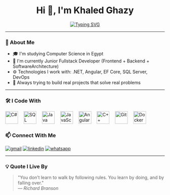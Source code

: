 <h1 align="center">Hi 👋, I'm Khaled Ghazy</h1>

<!-- Typing Animation -->
<p align="center">
  <a href="https://github.com/DenverCoder1/readme-typing-svg">
    <img src="https://readme-typing-svg.demolab.com?font=Fira+Code&weight=500&size=22&pause=1000&center=true&vCenter=true&multiline=true&width=500&height=70&lines=Backend+.NET;Frontend+Angular;Software+Architecture" alt="Typing SVG" />
  </a>
</p>




---

### 🧠 About Me

- 🎓 I'm studying Computer Science in Egypt  
- 🔭 I'm currently Junior Fullstack Developer (Frontend + Backend + SoftwareArchitecture)  
- ⚙️ Technologies I work with: .NET, Angular, EF Core, SQL Server, DevOps  
- 🌱 Always trying to build real projects that solve real problems

---

### 🛠️ I Code With

<div align="left">
  <img src="https://cdn.jsdelivr.net/gh/devicons/devicon/icons/csharp/csharp-original.svg" height="40" alt="C#" />
  <img width="10" />
  <img src="https://cdn.jsdelivr.net/gh/devicons/devicon/icons/microsoftsqlserver/microsoftsqlserver-plain.svg" height="40" alt="SQL Server" />
  <img width="10" />
  <img src="https://cdn.jsdelivr.net/gh/devicons/devicon/icons/java/java-original.svg" height="40" alt="Java" />
  <img width="10" />
  <img src="https://cdn.jsdelivr.net/gh/devicons/devicon/icons/javascript/javascript-original.svg" height="40" alt="JavaScript" />
  <img width="10" />
  <img src="https://cdn.jsdelivr.net/gh/devicons/devicon/icons/angularjs/angularjs-original.svg" height="40" alt="Angular" />
  <img width="10" />
  <img src="https://cdn.jsdelivr.net/gh/devicons/devicon/icons/cplusplus/cplusplus-original.svg" height="40" alt="C++" />
  <img width="10" />
  <img src="https://cdn.jsdelivr.net/gh/devicons/devicon/icons/git/git-original.svg" height="40" alt="Git" />
  <img width="10" />
  <img src="https://cdn.jsdelivr.net/gh/devicons/devicon/icons/docker/docker-original.svg" height="40" alt="Docker" />
</div>





### 📫 Connect With Me

<p align="left">
  <a href="mailto:khaledghazy1233@gmail.com" target="blank"><img src="https://img.shields.io/badge/Gmail-D14836?style=flat&logo=gmail&logoColor=white" alt="gmail" /></a>
  <a href="https://www.linkedin.com/in/khaled-ghazy-926191304/" target="blank"><img src="https://img.shields.io/badge/LinkedIn-blue?style=flat&logo=linkedin&logoColor=white" alt="linkedin" /></a>
  <a href="https://wa.me/01093559965" target="blank"><img src="https://img.shields.io/badge/WhatsApp-25D366?style=flat&logo=whatsapp&logoColor=white" alt="whatsapp" /></a>
</p>

---

### 💡 Quote I Live By

> "You don’t learn to walk by following rules. You learn by doing, and by falling over."  
> — *Richard Branson*
